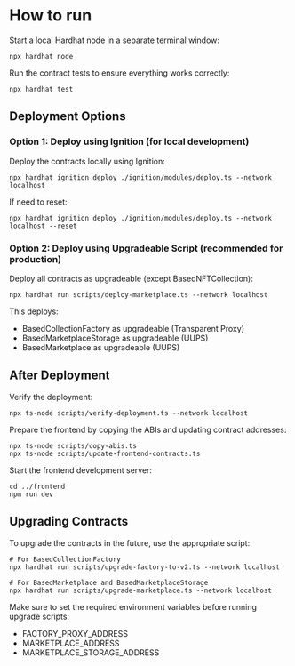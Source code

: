 # How to run

Start a local Hardhat node in a separate terminal window:

```shell
npx hardhat node
```

Run the contract tests to ensure everything works correctly:

```shell
npx hardhat test
```

## Deployment Options

### Option 1: Deploy using Ignition (for local development)

Deploy the contracts locally using Ignition:

```shell
npx hardhat ignition deploy ./ignition/modules/deploy.ts --network localhost
```

If need to reset:

```shell
npx hardhat ignition deploy ./ignition/modules/deploy.ts --network localhost --reset
```

### Option 2: Deploy using Upgradeable Script (recommended for production)

Deploy all contracts as upgradeable (except BasedNFTCollection):

```shell
npx hardhat run scripts/deploy-marketplace.ts --network localhost
```

This deploys:

- BasedCollectionFactory as upgradeable (Transparent Proxy)
- BasedMarketplaceStorage as upgradeable (UUPS)
- BasedMarketplace as upgradeable (UUPS)

## After Deployment

Verify the deployment:

```shell
npx ts-node scripts/verify-deployment.ts --network localhost
```

Prepare the frontend by copying the ABIs and updating contract addresses:

```shell
npx ts-node scripts/copy-abis.ts
npx ts-node scripts/update-frontend-contracts.ts
```

Start the frontend development server:

```shell
cd ../frontend
npm run dev
```

## Upgrading Contracts

To upgrade the contracts in the future, use the appropriate script:

```shell
# For BasedCollectionFactory
npx hardhat run scripts/upgrade-factory-to-v2.ts --network localhost

# For BasedMarketplace and BasedMarketplaceStorage
npx hardhat run scripts/upgrade-marketplace.ts --network localhost
```

Make sure to set the required environment variables before running upgrade scripts:

- FACTORY_PROXY_ADDRESS
- MARKETPLACE_ADDRESS
- MARKETPLACE_STORAGE_ADDRESS
